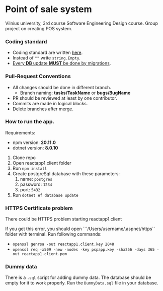 # Point of sale system

Vilnius university, 3rd course Software Engineering Design course. Group project on creating POS system.

### Coding standard
- Coding standard are written [here](https://www.geeksforgeeks.org/c-sharp-coding-standards/).
- Instead of ```""``` write ```string.Empty```.
- <u>Every **DB** update **MUST** be done by migrations</u>.

### Pull-Request Conventions
- All changes should be done in different branch.
  - Branch naming: **tasks/TaskName**  or **bugs/BugName**
- PR should be reviewed at least by one contributor.
- Commits are made in logical blocks.
- Delete branches after merge.

### How to run the app.
Requirements:
- npm version: **20.11.0**
- dotnet version: **8.0.10**

1. Clone repo
2. Open reactapp1.client folder
3. Run ```npm install```
4. Create postgreSql database with these parameters:
   1. name: ```postgres```
   2. password: ```1234```
   3. port: ```5432```
5. Run ```dotnet ef database update```

### HTTPS Certificate problem
There could be HTTPS problem starting reactapp1.client

If you get this error, you should open ```/Users/username/.aspnet/https`` folder with terminal.
Run following commands:
- ```openssl genrsa -out reactapp1.client.key 2048```
- ```openssl req -x509 -new -nodes -key pspapp.key -sha256 -days 365 -out reactapp1.client.pem```

### Dummy data
There is a `.sql` script for adding dummy data.
The database should be empty for it to work properly.
Run the `DummyData.sql` file in your database.